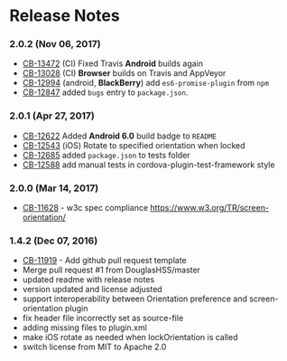 <!--
#
# Licensed to the Apache Software Foundation (ASF) under one
# or more contributor license agreements.  See the NOTICE file
# distributed with this work for additional information
# regarding copyright ownership.  The ASF licenses this file
# to you under the Apache License, Version 2.0 (the
# "License"); you may not use this file except in compliance
# with the License.  You may obtain a copy of the License at
#
# http://www.apache.org/licenses/LICENSE-2.0
#
# Unless required by applicable law or agreed to in writing,
# software distributed under the License is distributed on an
# "AS IS" BASIS, WITHOUT WARRANTIES OR CONDITIONS OF ANY
#  KIND, either express or implied.  See the License for the
# specific language governing permissions and limitations
# under the License.
#
-->

# Release Notes


### 2.0.2 (Nov 06, 2017)
* [CB-13472](https://issues.apache.org/jira/browse/CB-13472) (CI) Fixed Travis **Android** builds again
* [CB-13028](https://issues.apache.org/jira/browse/CB-13028) (CI) **Browser** builds on Travis and AppVeyor
* [CB-12994](https://issues.apache.org/jira/browse/CB-12994) (android, **BlackBerry**) add `es6-promise-plugin` from `npm`
* [CB-12847](https://issues.apache.org/jira/browse/CB-12847) added `bugs` entry to `package.json`.

### 2.0.1 (Apr 27, 2017)
* [CB-12622](https://issues.apache.org/jira/browse/CB-12622) Added **Android 6.0** build badge to `README`
* [CB-12543](https://issues.apache.org/jira/browse/CB-12543) (iOS) Rotate to specified orientation when locked
* [CB-12685](https://issues.apache.org/jira/browse/CB-12685) added `package.json` to tests folder
* [CB-12588](https://issues.apache.org/jira/browse/CB-12588) add manual tests in cordova-plugin-test-framework style

### 2.0.0 (Mar 14, 2017)
* [CB-11628](https://issues.apache.org/jira/browse/CB-11628) - w3c spec compliance https://www.w3.org/TR/screen-orientation/

### 1.4.2 (Dec 07, 2016)
* [CB-11919](https://issues.apache.org/jira/browse/CB-11919) - Add github pull request template
* Merge pull request #1 from DouglasHSS/master
* updated readme with release notes
* version updated and license adjusted
* support interoperability between Orientation preference and screen-orientation plugin
* fix header file incorrectly set as source-file
* adding missing files to plugin.xml
* make iOS rotate as needed when lockOrientation is called
* switch license from MIT to Apache 2.0


